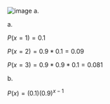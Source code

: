 ![image](https://github.com/user-attachments/assets/45fedaab-fd24-4afa-aa4b-70ee6262ebbb)
a.  

a.  

$P(x=1)=0.1$  

$P(x=2)=0.9*0.1 = 0.09$  

$P(x=3)=0.9* 0.9 *0.1 = 0.081$  


b.  

$P(x)=(0.1)(0.9)^{x-1}$  
